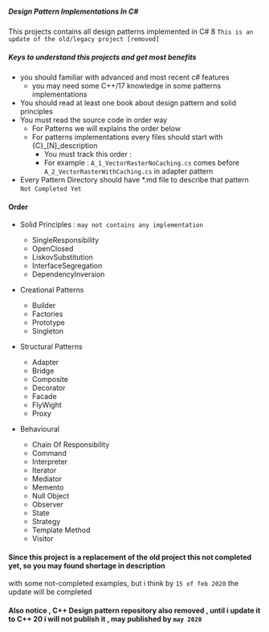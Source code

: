 ##### Design Pattern Implementations In C#

This projects contains all design patterns implemented in C# 8
`This is an update of the old/legacy project [removed]`

##### Keys to understand this projects and get most benefits
* you should familiar with advanced and most recent c# features
    * you may need some C++/17 knowledge in some patterns implementations
* You should read at least one book about design pattern and solid principles
* You must read the source code in order way
    * For Patterns we will explains the order below
    * For patterns implementations every files should start with {C}\_\[N\]\_description
        * You must track this order :
        * For example : `A_1_VectorRasterNoCaching.cs` comes before `A_2_VectorRasterWithCaching.cs` in adapter pattern
* Every Pattern Directory should have *.md file to describe that pattern `Not Completed Yet`
    
    
#### Order
    
* Solid Principles : `may not contains any implementation`
    * SingleResponsibility
    * OpenClosed
    * LiskovSubstitution
    * InterfaceSegregation
    * DependencyInversion
    
* Creational Patterns
    * Builder
    * Factories
    * Prototype
    * Singleton
* Structural Patterns
    * Adapter
    * Bridge
    * Composite
    * Decorator
    * Facade
    * FlyWight
    * Proxy
* Behavioural
    * Chain Of Responsibility
    * Command
    * Interpreter
    * Iterator
    * Mediator
    * Memento
    * Null Object
    * Observer
    * State
    * Strategy
    * Template Method
    * Visitor
    
#### Since this project is a replacement of the old project this not completed yet, so you may found shortage in description
with some not-completed examples, but i think by `15 of feb 2020` the update will be completed
   
#### Also notice , C++ Design pattern repository also removed , until i update it to C++ 20 i will not publish it , may published by `may 2020`
